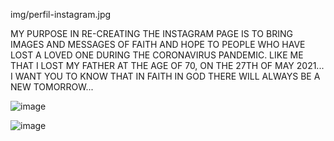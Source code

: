 
img/perfil-instagram.jpg

MY PURPOSE IN RE-CREATING THE INSTAGRAM PAGE IS TO BRING IMAGES AND MESSAGES OF FAITH AND HOPE TO PEOPLE WHO HAVE LOST A LOVED ONE DURING THE CORONAVIRUS PANDEMIC. LIKE ME THAT I LOST MY FATHER AT THE AGE OF 70, ON THE 27TH OF MAY 2021... I WANT YOU TO KNOW THAT IN FAITH IN GOD THERE WILL ALWAYS BE A NEW TOMORROW...

![image](https://user-images.githubusercontent.com/96793064/148662432-a1dbd3b0-fc72-4e7b-bc17-294a149791cd.png)

![image](https://user-images.githubusercontent.com/96793064/148663620-7f29a80a-ae69-4e24-b4a5-0feb359a3abf.png)
